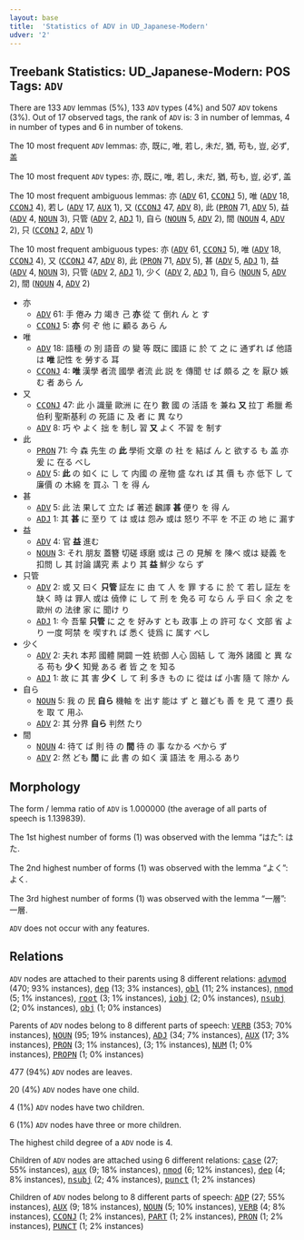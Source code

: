 ```yaml
---
layout: base
title:  'Statistics of ADV in UD_Japanese-Modern'
udver: '2'
---
```


## Treebank Statistics: UD_Japanese-Modern: POS Tags: `ADV`

There are 133 `ADV` lemmas (5%), 133 `ADV` types (4%) and 507 `ADV` tokens (3%).
Out of 17 observed tags, the rank of `ADV` is: 3 in number of lemmas, 4 in number of types and 6 in number of tokens.

The 10 most frequent `ADV` lemmas: 亦, 既に, 唯, 若し, 未だ, 猶, 苟も, 豈, 必ず, 盖

The 10 most frequent `ADV` types:  亦, 既に, 唯, 若し, 未だ, 猶, 苟も, 豈, 必ず, 盖

The 10 most frequent ambiguous lemmas: 亦 (<tt><a href="ja_modern-pos-ADV.html">ADV</a></tt> 61, <tt><a href="ja_modern-pos-CCONJ.html">CCONJ</a></tt> 5), 唯 (<tt><a href="ja_modern-pos-ADV.html">ADV</a></tt> 18, <tt><a href="ja_modern-pos-CCONJ.html">CCONJ</a></tt> 4), 若し (<tt><a href="ja_modern-pos-ADV.html">ADV</a></tt> 17, <tt><a href="ja_modern-pos-AUX.html">AUX</a></tt> 1), 又 (<tt><a href="ja_modern-pos-CCONJ.html">CCONJ</a></tt> 47, <tt><a href="ja_modern-pos-ADV.html">ADV</a></tt> 8), 此 (<tt><a href="ja_modern-pos-PRON.html">PRON</a></tt> 71, <tt><a href="ja_modern-pos-ADV.html">ADV</a></tt> 5), 益 (<tt><a href="ja_modern-pos-ADV.html">ADV</a></tt> 4, <tt><a href="ja_modern-pos-NOUN.html">NOUN</a></tt> 3), 只管 (<tt><a href="ja_modern-pos-ADV.html">ADV</a></tt> 2, <tt><a href="ja_modern-pos-ADJ.html">ADJ</a></tt> 1), 自ら (<tt><a href="ja_modern-pos-NOUN.html">NOUN</a></tt> 5, <tt><a href="ja_modern-pos-ADV.html">ADV</a></tt> 2), 間 (<tt><a href="ja_modern-pos-NOUN.html">NOUN</a></tt> 4, <tt><a href="ja_modern-pos-ADV.html">ADV</a></tt> 2), 只 (<tt><a href="ja_modern-pos-CCONJ.html">CCONJ</a></tt> 2, <tt><a href="ja_modern-pos-ADV.html">ADV</a></tt> 1)

The 10 most frequent ambiguous types:  亦 (<tt><a href="ja_modern-pos-ADV.html">ADV</a></tt> 61, <tt><a href="ja_modern-pos-CCONJ.html">CCONJ</a></tt> 5), 唯 (<tt><a href="ja_modern-pos-ADV.html">ADV</a></tt> 18, <tt><a href="ja_modern-pos-CCONJ.html">CCONJ</a></tt> 4), 又 (<tt><a href="ja_modern-pos-CCONJ.html">CCONJ</a></tt> 47, <tt><a href="ja_modern-pos-ADV.html">ADV</a></tt> 8), 此 (<tt><a href="ja_modern-pos-PRON.html">PRON</a></tt> 71, <tt><a href="ja_modern-pos-ADV.html">ADV</a></tt> 5), 甚 (<tt><a href="ja_modern-pos-ADV.html">ADV</a></tt> 5, <tt><a href="ja_modern-pos-ADJ.html">ADJ</a></tt> 1), 益 (<tt><a href="ja_modern-pos-ADV.html">ADV</a></tt> 4, <tt><a href="ja_modern-pos-NOUN.html">NOUN</a></tt> 3), 只管 (<tt><a href="ja_modern-pos-ADV.html">ADV</a></tt> 2, <tt><a href="ja_modern-pos-ADJ.html">ADJ</a></tt> 1), 少く (<tt><a href="ja_modern-pos-ADV.html">ADV</a></tt> 2, <tt><a href="ja_modern-pos-ADJ.html">ADJ</a></tt> 1), 自ら (<tt><a href="ja_modern-pos-NOUN.html">NOUN</a></tt> 5, <tt><a href="ja_modern-pos-ADV.html">ADV</a></tt> 2), 間 (<tt><a href="ja_modern-pos-NOUN.html">NOUN</a></tt> 4, <tt><a href="ja_modern-pos-ADV.html">ADV</a></tt> 2)


* 亦
  * <tt><a href="ja_modern-pos-ADV.html">ADV</a></tt> 61: 手 倦み 力 竭き 己 <b>亦</b> 從 て 倒れ ん と す
  * <tt><a href="ja_modern-pos-CCONJ.html">CCONJ</a></tt> 5: <b>亦</b> 何 ぞ 他 に 顧る あら ん
* 唯
  * <tt><a href="ja_modern-pos-ADV.html">ADV</a></tt> 18: 語種 の 別 語音 の 變 等 既に 國語 に 於 て 之 に 通ずれ ば 他語 は <b>唯</b> 記性 を 勞する 耳
  * <tt><a href="ja_modern-pos-CCONJ.html">CCONJ</a></tt> 4: <b>唯</b> 漢學 者流 國學 者流 此 説 を 傳聞 せ ば 頗る 之 を 厭ひ 嫉む 者 あら ん
* 又
  * <tt><a href="ja_modern-pos-CCONJ.html">CCONJ</a></tt> 47: 此 小 識量 歐洲 に 在り 數 國 の 活語 を 兼ね <b>又</b> 拉丁 希臘 希伯利 聖斯基利 の 死語 に 及 者 に 異 なり
  * <tt><a href="ja_modern-pos-ADV.html">ADV</a></tt> 8: 巧 や よく 拙 を 制し 習 <b>又</b> よく 不習 を 制す
* 此
  * <tt><a href="ja_modern-pos-PRON.html">PRON</a></tt> 71: 今 森 先生 の <b>此</b> 學術 文章 の 社 を 結ば ん と 欲する も 盖 亦 爰 に 在る べし
  * <tt><a href="ja_modern-pos-ADV.html">ADV</a></tt> 5: <b>此</b> の 如く に し て 内國 の 産物 盛 なれ ば 其 價 も 亦 低下 し て 廉價 の 木綿 を 買ふ ヿ を 得 ん
* 甚
  * <tt><a href="ja_modern-pos-ADV.html">ADV</a></tt> 5: 此 法 果して 立た ば 著述 飜譯 <b>甚</b> 便り を 得 ん
  * <tt><a href="ja_modern-pos-ADJ.html">ADJ</a></tt> 1: 其 <b>甚</b> に 至り て は 或は 怨み 或は 怒り 不平 を 不正 の 地 に 漏す
* 益
  * <tt><a href="ja_modern-pos-ADV.html">ADV</a></tt> 4: 官 <b>益</b> 進む
  * <tt><a href="ja_modern-pos-NOUN.html">NOUN</a></tt> 3: それ 朋友 蓋簪 切磋 琢磨 或は 己 の 見解 を 陳べ 或は 疑義 を 扣問 し 其 討論 講究 素 より 其 <b>益</b> 鮮少 なら ず
* 只管
  * <tt><a href="ja_modern-pos-ADV.html">ADV</a></tt> 2: 或 又 曰く <b>只管</b> 証左 に 由 て 人 を 罪 する に 於 て 若し 証左 を 缺く 時 は 罪人 或は 僥倖 に し て 刑 を 免る 可 なら ん 乎 曰く 余 之 を 歐州 の 法律 家 に 聞け り
  * <tt><a href="ja_modern-pos-ADJ.html">ADJ</a></tt> 1: 今 吾輩 <b>只管</b> に 之 を 好みす とも 政事 上 の 許可 なく 文部 省 より 一度 呵禁 を 喫すれ ば 悉く 徒爲 に 属す べし
* 少く
  * <tt><a href="ja_modern-pos-ADV.html">ADV</a></tt> 2: 夫れ 本邦 國體 開闢 一姓 統御 人心 固結 し て 海外 諸國 と 異 なる 苟も <b>少く</b> 知覺 ある 者 皆 之 を 知る
  * <tt><a href="ja_modern-pos-ADJ.html">ADJ</a></tt> 1: 故 に 其 害 <b>少く</b> し て 利 多き もの に 從は ば 小害 隨 て 除か ん
* 自ら
  * <tt><a href="ja_modern-pos-NOUN.html">NOUN</a></tt> 5: 我 の 民 <b>自ら</b> 機軸 を 出す 能は ず と 雖ども 善 を 見 て 遷り 長 を 取 て 用ふ
  * <tt><a href="ja_modern-pos-ADV.html">ADV</a></tt> 2: 其 分界 <b>自ら</b> 判然 たり
* 間
  * <tt><a href="ja_modern-pos-NOUN.html">NOUN</a></tt> 4: 待て ば 則 待 の <b>間</b> 待 の 事 なかる べから ず
  * <tt><a href="ja_modern-pos-ADV.html">ADV</a></tt> 2: 然 ども <b>間</b> に 此 書 の 如く 漢 語法 を 用ふる あり

## Morphology

The form / lemma ratio of `ADV` is 1.000000 (the average of all parts of speech is 1.139839).

The 1st highest number of forms (1) was observed with the lemma “はた”: はた.

The 2nd highest number of forms (1) was observed with the lemma “よく”: よく.

The 3rd highest number of forms (1) was observed with the lemma “一層”: 一層.

`ADV` does not occur with any features.


## Relations

`ADV` nodes are attached to their parents using 8 different relations: <tt><a href="ja_modern-dep-advmod.html">advmod</a></tt> (470; 93% instances), <tt><a href="ja_modern-dep-dep.html">dep</a></tt> (13; 3% instances), <tt><a href="ja_modern-dep-obl.html">obl</a></tt> (11; 2% instances), <tt><a href="ja_modern-dep-nmod.html">nmod</a></tt> (5; 1% instances), <tt><a href="ja_modern-dep-root.html">root</a></tt> (3; 1% instances), <tt><a href="ja_modern-dep-iobj.html">iobj</a></tt> (2; 0% instances), <tt><a href="ja_modern-dep-nsubj.html">nsubj</a></tt> (2; 0% instances), <tt><a href="ja_modern-dep-obj.html">obj</a></tt> (1; 0% instances)

Parents of `ADV` nodes belong to 8 different parts of speech: <tt><a href="ja_modern-pos-VERB.html">VERB</a></tt> (353; 70% instances), <tt><a href="ja_modern-pos-NOUN.html">NOUN</a></tt> (95; 19% instances), <tt><a href="ja_modern-pos-ADJ.html">ADJ</a></tt> (34; 7% instances), <tt><a href="ja_modern-pos-AUX.html">AUX</a></tt> (17; 3% instances), <tt><a href="ja_modern-pos-PRON.html">PRON</a></tt> (3; 1% instances),  (3; 1% instances), <tt><a href="ja_modern-pos-NUM.html">NUM</a></tt> (1; 0% instances), <tt><a href="ja_modern-pos-PROPN.html">PROPN</a></tt> (1; 0% instances)

477 (94%) `ADV` nodes are leaves.

20 (4%) `ADV` nodes have one child.

4 (1%) `ADV` nodes have two children.

6 (1%) `ADV` nodes have three or more children.

The highest child degree of a `ADV` node is 4.

Children of `ADV` nodes are attached using 6 different relations: <tt><a href="ja_modern-dep-case.html">case</a></tt> (27; 55% instances), <tt><a href="ja_modern-dep-aux.html">aux</a></tt> (9; 18% instances), <tt><a href="ja_modern-dep-nmod.html">nmod</a></tt> (6; 12% instances), <tt><a href="ja_modern-dep-dep.html">dep</a></tt> (4; 8% instances), <tt><a href="ja_modern-dep-nsubj.html">nsubj</a></tt> (2; 4% instances), <tt><a href="ja_modern-dep-punct.html">punct</a></tt> (1; 2% instances)

Children of `ADV` nodes belong to 8 different parts of speech: <tt><a href="ja_modern-pos-ADP.html">ADP</a></tt> (27; 55% instances), <tt><a href="ja_modern-pos-AUX.html">AUX</a></tt> (9; 18% instances), <tt><a href="ja_modern-pos-NOUN.html">NOUN</a></tt> (5; 10% instances), <tt><a href="ja_modern-pos-VERB.html">VERB</a></tt> (4; 8% instances), <tt><a href="ja_modern-pos-CCONJ.html">CCONJ</a></tt> (1; 2% instances), <tt><a href="ja_modern-pos-PART.html">PART</a></tt> (1; 2% instances), <tt><a href="ja_modern-pos-PRON.html">PRON</a></tt> (1; 2% instances), <tt><a href="ja_modern-pos-PUNCT.html">PUNCT</a></tt> (1; 2% instances)

